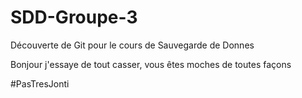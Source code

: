 # SDD-Groupe-3

Découverte de Git pour le cours de Sauvegarde de Donnes

Bonjour j'essaye de tout casser, vous êtes moches de toutes façons

#PasTresJonti
